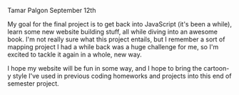 Tamar Palgon
September 12th

My goal for the final project is to get back into JavaScript (it's been a while), learn some new website building stuff, all while diving into an awesome book. I'm not really sure what this project entails, but I remember a sort of mapping project I had a while back was a huge challenge for me, so I'm excited to tackle it again in a whole, new way. 

I hope my website will be fun in some way, and I hope to bring the cartoon-y style I've used in previous coding homeworks and projects into this end of semester project.  
